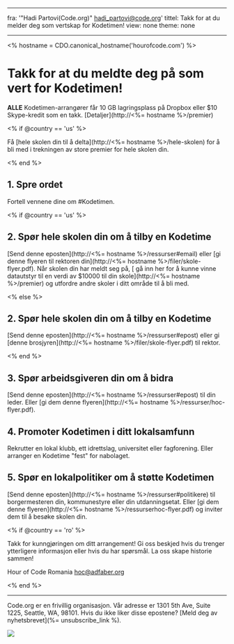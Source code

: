 * * *

fra: '"Hadi Partovi(Code.org)" [&#104;&#x61;&#x64;&#105;&#x5f;&#112;&#x61;&#x72;&#116;&#x6f;&#118;&#x69;&#x40;&#99;&#x6f;&#100;&#x65;&#x2e;&#111;&#x72;&#103;](&#109;&#x61;&#105;&#x6c;&#x74;&#111;&#x3a;&#104;&#x61;&#x64;&#105;&#x5f;&#112;&#x61;&#x72;&#116;&#x6f;&#118;&#x69;&#x40;&#99;&#x6f;&#100;&#x65;&#x2e;&#111;&#x72;&#103;)' tittel: Takk for at du melder deg som vertskap for Kodetimen! view: none theme: none

* * *

<% hostname = CDO.canonical_hostname('hourofcode.com') %>

# Takk for at du meldte deg på som vert for Kodetimen!

**ALLE** Kodetimen-arrangører får 10 GB lagringsplass på Dropbox eller $10 Skype-kredit som en takk. [Detaljer](http://<%= hostname %>/premier)

<% if @country == 'us' %>

Få [hele skolen din til å delta](http://<%= hostname %>/hele-skolen) for å bli med i trekningen av store premier for hele skolen din.

<% end %>

## 1. Spre ordet

Fortell vennene dine om #Kodetimen.

<% if @country == 'us' %>

## 2. Spør hele skolen din om å tilby en Kodetime

[Send denne eposten](http://<%= hostname %>/ressurser#email) eller [gi denne flyeren til rektoren din](http://<%= hostname %>/filer/skole-flyer.pdf). Når skolen din har meldt seg på, [ gå inn her for å kunne vinne datautstyr til en verdi av $10000 til din skole](http://<%= hostname %>/premier) og utfordre andre skoler i ditt område til å bli med.

<% else %>

## 2. Spør hele skolen din om å tilby en Kodetime

[Send denne eposten](http://<%= hostname %>/ressurser#epost) eller gi [denne brosjyren](http://<%= hostname %>/filer/skole-flyer.pdf) til rektor.

<% end %>

## 3. Spør arbeidsgiveren din om å bidra

[Send denne eposten](http://<%= hostname %>/ressurser#epost) til din leder. Eller [gi dem denne flyeren](http://<%= hostname %>/ressurser/hoc-flyer.pdf).

## 4. Promoter Kodetimen i ditt lokalsamfunn

Rekrutter en lokal klubb, ett idrettslag, universitet eller fagforening. Eller arranger en Kodetime "fest" for nabolaget.

## 5. Spør en lokalpolitiker om å støtte Kodetimen

[Send denne eposten](http://<%= hostname %>/ressurser#politikere) til borgermesteren din, kommunestyre eller din utdanningsetat. Eller [gi dem denne flyeren](http://<%= hostname %>/ressurserhoc-flyer.pdf) og inviter dem til å besøke skolen din.

<% if @country == 'ro' %>

Takk for kunngjøringen om ditt arrangement! Gi oss beskjed hvis du trenger ytterligere informasjon eller hvis du har spørsmål. La oss skape historie sammen!

Hour of Code Romania hoc@adfaber.org

<% end %>

* * *

Code.org er en frivillig organisasjon. Vår adresse er 1301 5th Ave, Suite 1225, Seattle, WA, 98101. Hvis du ikke liker disse epostene? [Meld deg av nyhetsbrevet](%= unsubscribe_link %).

![](<%= tracking_pixel %>)